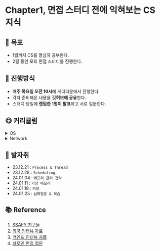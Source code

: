 # Chapter1, 면접 스터디 전에 익혀보는 CS 지식

## 🎯 목표
- 1월까지 CS를 열심히 공부한다.
- 2월 동안 모의 면접 스터디를 진행한다.

## 🙋 진행방식
- **매주 목요일 오전 10시**에 게더타운에서 진행한다.
- 각자 준비해온 내용을 **깃허브에 공유**한다.
- 스터디 당일에 **랜덤한 1명이 발표**하고 서로 질문한다.

## 😋 커리큘럼
<details>
  <summary>OS</summary>

### Process & Thread
#### 💡 운영체제란 무엇인가? 
#### 💡 프로세스와 스레드에 대해 설명해주세요.
#### 💡 멀티 스레드의 장점 및 단점은 무엇인가?
#### 💡 멀티 프로세스 대신 멀티 스레드를 사용하는 이유
#### 💡 스레드에 스택을 독립적으로 할당하는 이유?
#### 💡 PC레지스터를 스레드마다 독립적으로 할당하는 이유?
#### 💡 자바 스레드란?
#### 💡 Thread-safe가 뭐에요?
#### 💡 세마포어와 뮤텍스를 설명해주세요.

### Scheduling
#### 💡 스케줄러란?
#### 💡 스케줄링 단계를 설명해주세요. 
#### 💡 스케줄링이 무엇인지와 목적을 설명해주세요
#### 💡 Context Switching이 뭐에요?
#### 💡 PCB에 저장되는 정보는 어떤 것들이 있나요?
#### 💡 비선점방식과 선점방식을 설명해주세요.
#### 💡 Round Robin 스케줄링이 뭐에요?
#### 💡 스케줄링 기법 중 FCFS의 단점과 해결 방법을 설명해주세요.

### 메모리 관리 전략
#### 💡 교착상태 vs 기아상태
#### 💡 운영 체제에서 에이징(Aging)는 무엇입니까?
#### 💡 외부 단편화와 내부 단편화란?
#### 💡 페이징의 장점과 단점은?
#### 💡 메모리 단편화 해결 기법에 대해 설명하시오.
#### 💡 페이지 교체 알고리즘 중 3가지를 선택해서 설명해주세요. 

### 가상 메모리
#### 💡 가상메모리의 역할은 무엇인가요?
#### 💡 Page Fault에 대해 설명하시오.
#### 💡 Demand Paging(요구 페이징)에 대해 설명하시오.
#### 💡 Swapping이 무엇인가요?
#### 💡 페이지 적중율을 극대화 시키기 위한 방법에는 무엇이 있는지 간략히 설명해주세요. 
#### 💡 Cache 메모리를 사용하는 이유에 대해 설명하시오.

### 커널
#### 💡 Kernel(커널)이란?
#### 💡 인터럽트가 필요한 이유 및 언제 발생되는지 말해주세요.
#### 💡 인터럽트 종류는 무엇이 있으며 우선순위를 말해주세요.
#### 💡 인터럽트 동작 과정을 말해주세요.
#### 💡 시스템콜이란 무엇이며 시스템 콜을 사용하는 예시를 말해주세요.
#### 💡 커널 모드와 유저 모드를 구분해 놓은 이유
#### 💡 커널 수준 스레드와 사용자 수준 스레드의 각각 장단점?

### 심화질문
#### 💡 부팅이란
#### 💡 파일 시스템이란
#### 💡 CISC(Complex)와 RISC(Reduced)의 차이
#### 💡 RISC가 단순하고 빠른 구조인데 왜 CISC를 사용하나요?
#### 💡 캐시와 레지스터의 차이점은 무엇인가요?
  
</details>

<details>
  <summary>Network</summary>

## [OSI 7 layers와 TCP/IP 4 layer](#osi-7-layers와-tcpip-4-layers-답변)
#### 💡 프로토콜이란?
#### 💡 패킷이란?
#### 💡 OSI 7 Layer와 각 계층에 대한 설명을 해주세요.
#### 💡 TCP/IP Layer와 각 계층에 대한 설명을 해주세요.
#### 💡 OSI 7 Layer 또는 TCP/IP Layer에서 계층화하는 이유가 무엇인가요?
#### 💡 Encapsulation과 Decapsulation을 서로 비교하며 설명해주세요
#### 💡 IP란? 
#### 💡 IP 주소란?
#### 💡 IPV4 vs IPV6 을 설명해주세요.
#### 💡 IPv4의 주소 부족현상을 해결하기 위해 현재 어떤 방법을 사용하고 있나요?

## [TCP와 UDP](#tcp와-udp-답변)
#### 💡 TCP와 UDP의 특징과 차이점을 설명해주세요.
#### 💡 TCP를 사용하는 대표적인 프로토콜은 무엇인가요?
#### 💡 3-Handshaking과 4-Handshaking의 과정을 설명해주세요. 
#### 💡 3-way handshaking 과정에서 클라이언트가 서버가 보낸 ACK+SYN을 받지 못하면?
#### 💡 클라이언트와 서버는 무엇인가요?
#### 💡 4-way handshaking 과정에서 클라이언트가 마지막에 ACK를 굳이 보내는 이유?
#### 💡 만약 Server에서 FIN 세그먼트를 전송하기 전에 전송한 패킷이 Routing 지연이나 패킷 유실로 인한 재전송 등으로 인해 FIN 패킷보다 늦게 도착하는 상황이 발생하면 어떻게 될까?
#### 💡 TCP의 연결 설정 과정(3단계)과 연결 종료 과정(4단계)이 단계가 차이나는 이유?
#### 💡 초기 Sequence Number인 ISN을 0부터 시작하지 않고 난수를 생성해서 설정하는 이유?
#### 💡 UDP에서 신뢰도를 보장하는 방법을 설명해주세요.

## [HTTP와 HTTPS](#http와-https-답변)
#### 💡 HTTP와 HTTPS를 설명해주세요
#### 💡 HTTP의 단점을 설명해주세요
#### 💡 HTTP1.1와 HTTP2.0 차이점은 무엇인가요?
#### 💡 HTTP는 왜 비연결성인가?
#### 💡 모든 웹 페이지에서 HTTPS 를 사용하지 않는 이유를 설명해주세요.
#### 💡 비대칭키 또는 공개키 암호화 방식은 무엇인가요?
#### 💡 HTTP REQUEST 방식 중 GET과 POST의 차이을 설명해주세요.
#### 💡 GET, POST를 제외하고 다른 방식들을 설명해주세요.
#### 💡 조회하기 위한 용도 POST가 아닌 GET 방식을 사용하는 이유?  
#### 💡 현대 웹 에서는 비연결성을 해결방법을 설명해주세요.  

## [DNS와 DHCP](#dns와-dhcp-답변)
#### 💡 도메인과 DNS가 무엇인지 설명해주세요  
#### 💡 Domain Name 구조를 설명해주세요.  
#### 💡 DNS round robin 방식의 문제점과 해결방법을 설명해주세요.  
#### 💡 DHCP 서버의 역할을 간단히 설명해주세요.  
#### 💡 Domain Name System 동작과정을 설명해주세요.  

## [로드밸런서](#로드밸런서-답변)
#### 💡 로드 밸런싱을 설명해주세요.  
#### 💡 L4 로드 밸런싱과 L7 로드 밸런싱에 대해 설명하고, 차이를 말해보세요  
#### 💡 게이트웨이란?  
#### 💡 서버에 트래픽이 주어졌을 때 어떻게 응답속도를 개선할 수 있는가?  

## 01-2. Web of Network Overview
## [WEB](#web-답변)
#### 💡 클라이언트와 서버는 무엇인가요?  
#### 💡 url과 uri에 대해 각각 설명해주세요  
#### 💡 브라우저에 "www.google.com" 입력하면 어떤일이 일어날까요?  
#### 💡 RESTful API란 무엇인가요?  
#### 💡 Ajax는 무엇인가요?  
#### 💡 Ajax의 장점과 단점은 무엇인가요?  
#### 💡 CORS는 무엇인가요?  
#### 💡 CORS preflight는 무엇인가요?  
#### 💡 소켓이란 무엇인가요?  
#### 💡 DOM과 가상DOM  
#### 💡 OAuth란 무엇인가요?  
#### 💡 SPA   

## [cookie와 session](#cookie와-session-답변)
#### 💡 cookie와 session에 대해 설명해주세요  
#### 💡 Session 동작 순서를 설명해주세요.  
#### 💡 cookie를 쓰는 이유를 설명해주세요  
#### 💡 세션 인증방식 단점  
#### 💡 토큰 인증방식
#### 💡 JWT   
#### 💡 토큰 인증방식 단점  
#### 💡 쿠키 인증방식 해결방안  

</details>

## 🏃 발자취
- 23.12.21 : `Process & Thread`
- 23.12.28 : `Scheduling`
- 24.01.04 : `메모리 관리 전략`
- 24.01.11 : `가상 메모리`
- 24.01.18 : `커널`
- 24.01.25 : `심화질문 & 복습`

## 📚 Reference
1. [SSAFY 친구들](https://github.com/SSAFY-CS-STUDY/Tech_interview)
2. [외국 인터뷰 자료](https://github.com/arialdomartini/Back-End-Developer-Interview-Questions)
3. [백엔드 인터뷰 자료](https://github.com/ksundong/backend-interview-question)
4. [설로인 면접 질문](https://github.com/sirloin-dev/meatplatform/blob/master/job-description/interview-questions.adoc)
